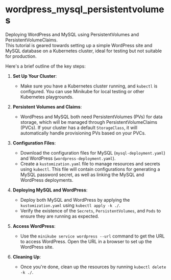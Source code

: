 ﻿# wordpress_mysql_persistentvolumes

 Deploying WordPress and MySQL using PersistentVolumes and PersistentVolumeClaims.  
 This tutorial is geared towards setting up a simple WordPress site and MySQL database on a Kubernetes cluster, ideal for testing but not suitable for production.  

Here's a brief outline of the key steps:

1. **Set Up Your Cluster**: 
   - Make sure you have a Kubernetes cluster running, and `kubectl` is configured. You can use Minikube for local testing or other Kubernetes playgrounds.
   
2. **Persistent Volumes and Claims**:
   - WordPress and MySQL both need PersistentVolumes (PVs) for data storage, which will be managed through PersistentVolumeClaims (PVCs). If your cluster has a default `StorageClass`, it will automatically handle provisioning PVs based on your PVCs.

3. **Configuration Files**:
   - Download the configuration files for MySQL (`mysql-deployment.yaml`) and WordPress (`wordpress-deployment.yaml`).
   - Create a `kustomization.yaml` file to manage resources and secrets using `kubectl`. This file will contain configurations for generating a MySQL password secret, as well as linking the MySQL and WordPress deployments.

4. **Deploying MySQL and WordPress**:
   - Deploy both MySQL and WordPress by applying the `kustomization.yaml` using `kubectl apply -k ./`.
   - Verify the existence of the `Secrets`, `PersistentVolumes`, and `Pods` to ensure they are running as expected.

5. **Access WordPress**:
   - Use the `minikube service wordpress --url` command to get the URL to access WordPress. Open the URL in a browser to set up the WordPress site.

6. **Cleaning Up**:
   - Once you're done, clean up the resources by running `kubectl delete -k ./`.

